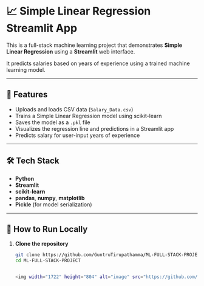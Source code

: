 # 📈 Simple Linear Regression Streamlit App

This is a full-stack machine learning project that demonstrates **Simple Linear Regression** using a **Streamlit** web interface.

It predicts salaries based on years of experience using a trained machine learning model.

---

## 🔧 Features

- Uploads and loads CSV data (`Salary_Data.csv`)
- Trains a Simple Linear Regression model using scikit-learn
- Saves the model as a `.pkl` file
- Visualizes the regression line and predictions in a Streamlit app
- Predicts salary for user-input years of experience

---

## 🛠️ Tech Stack

- **Python**
- **Streamlit**
- **scikit-learn**
- **pandas**, **numpy**, **matplotlib**
- **Pickle** (for model serialization)

---

## 🧪 How to Run Locally

1. **Clone the repository**  
   ```bash
   git clone https://github.com/GuntruTirupathamma/ML-FULL-STACK-PROJECT.git
   cd ML-FULL-STACK-PROJECT


   <img width="1722" height="804" alt="image" src="https://github.com/user-attachments/assets/615c5ba2-be32-4613-8b64-12c7c15884c0" />

